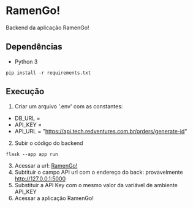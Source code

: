 # RamenGo!
Backend da aplicação RamenGo!

## Dependências
* Python 3
```
pip install -r requirements.txt
```

## Execução
1. Criar um arquivo '.env' com as constantes:
- DB_URL = <db-url>
- API_KEY = <api-key>
- API_URL = "https://api.tech.redventures.com.br/orders/generate-id"

2. Subir o código do backend
```
flask --app app run
```
3. Acessar a url: [RamenGo!](https://tech.redventures.com.br)
4. Subtituir o campo API url com o endereço do back: provavelmente http://127.0.0.1:5000
5. Substituir a API Key com o mesmo valor da variável de ambiente API_KEY
6. Acessar a aplicação RamenGo!
